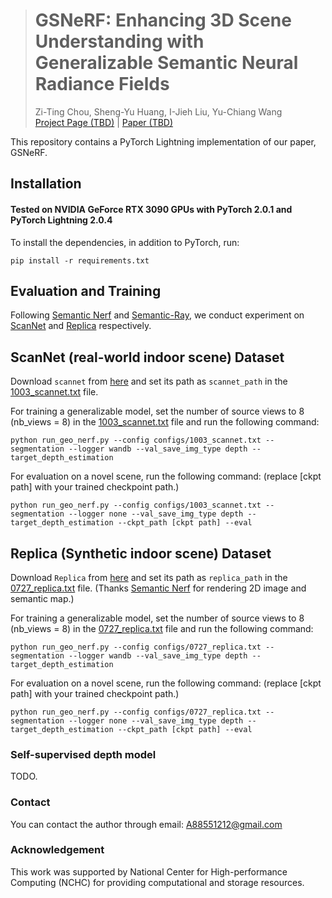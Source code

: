 <!-- To train:
python run_geo_nerf.py --config configs/config_general_scannet.txt --segmentation --logger wandb --val_save_img_type depth --target_depth_estimation

To validation:
python run_geo_nerf.py --config configs/config_general_scannet.txt --segmentation --logger none --val_save_img_type depth --target_depth_estimation --ckpt_path /mnt/sdb/timothy/Desktop/2023Spring/generalized_nerf/logs_scannet/scannet/0625_scannet_withdepthloss_withsemanticfeatloss_semanticnetwasntinoptimizer/ckpts/ckpt_step-324895.ckpt --eval



 -->

> # GSNeRF: Enhancing 3D Scene Understanding with Generalizable Semantic Neural Radiance Fields <br>
> Zi-Ting Chou, Sheng-Yu Huang, I-Jieh Liu, Yu-Chiang Wang <br>
> [Project Page (TBD)]() | [Paper (TBD)]()

This repository contains a PyTorch Lightning implementation of our paper, GSNeRF.

## Installation

#### Tested on NVIDIA GeForce RTX 3090 GPUs with PyTorch 2.0.1 and PyTorch Lightning 2.0.4

To install the dependencies, in addition to PyTorch, run:

```
pip install -r requirements.txt
```

## Evaluation and Training
Following [Semantic Nerf](https://github.com/Harry-Zhi/semantic_nerf) and [Semantic-Ray](https://github.com/liuff19/Semantic-Ray), we conduct experiment on [ScanNet](#scannet-real-world-indoor-scene-dataset) and [Replica](#replica-synthetic-indoor-scene-dataset) respectively.
<!-- To reproduce our results, download pretrained weights from [here](https://drive.google.com/drive/folders/1ZtAc7VYvltcdodT_BrUrQ_4IAhz_L-Rf?usp=sharing) and put them in [pretrained_weights](./pretrained_weights) folder. Then, follow the instructions for each of the [LLFF (Real Forward-Facing)](#llff-real-forward-facing-dataset), [NeRF (Realistic Synthetic)](#nerf-realistic-synthetic-dataset), and [DTU](#dtu-dataset) datasets. -->

## ScanNet (real-world indoor scene) Dataset
Download `scannet` from [here](https://github.com/ScanNet/ScanNet) and set its path as `scannet_path` in the [1003_scannet.txt](./configs/1003_scannet) file.

For training a generalizable model, set the number of source views to 8 (nb_views = 8) in the [1003_scannet.txt](./configs/1003_scannet.txt) file and run the following command:

```
python run_geo_nerf.py --config configs/1003_scannet.txt --segmentation --logger wandb --val_save_img_type depth --target_depth_estimation
```

For evaluation on a novel scene, run the following command: (replace [ckpt path] with your trained checkpoint path.)

```
python run_geo_nerf.py --config configs/1003_scannet.txt --segmentation --logger none --val_save_img_type depth --target_depth_estimation --ckpt_path [ckpt path] --eval
```


## Replica (Synthetic indoor scene) Dataset
Download `Replica` from [here](https://www.dropbox.com/sh/9yu1elddll00sdl/AAC-rSJdLX0C6HhKXGKMOIija?dl=0) and set its path as `replica_path` in the [0727_replica.txt](configs/0727_replica.txt) file. (Thanks [Semantic Nerf](https://github.com/Harry-Zhi/semantic_nerf) for rendering 2D image and semantic map.)

For training a generalizable model, set the number of source views to 8 (nb_views = 8) in the [0727_replica.txt](./configs/0727_replica.txt) file and run the following command:

```
python run_geo_nerf.py --config configs/0727_replica.txt --segmentation --logger wandb --val_save_img_type depth --target_depth_estimation
```

For evaluation on a novel scene, run the following command: (replace [ckpt path] with your trained checkpoint path.)

```
python run_geo_nerf.py --config configs/0727_replica.txt --segmentation --logger none --val_save_img_type depth --target_depth_estimation --ckpt_path [ckpt path] --eval
```

### Self-supervised depth model
TODO.

### Contact
You can contact the author through email: A88551212@gmail.com

<!-- ## Citing
If you find our work useful, please consider citing:
```BibTeX
@inproceedings{johari-et-al-2022,
  author = {Johari, M. and Lepoittevin, Y. and Fleuret, F.},
  title = {GeoNeRF: Generalizing NeRF with Geometry Priors},
  booktitle = {Proceedings of the IEEE International Conference on Computer Vision and Pattern Recognition (CVPR)},
  year = {2022}
}
``` -->

### Acknowledgement
This work was supported by National Center for High-performance Computing (NCHC) for providing computational and storage resources.